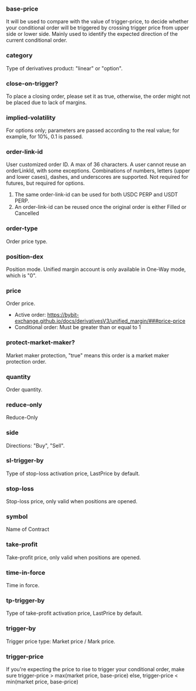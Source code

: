 
### base-price

It will be used to compare with the value of trigger-price, to decide whether
your conditional order will be triggered by crossing trigger price from upper
side or lower side.
Mainly used to identify the expected direction of the current conditional order.

### category

Type of derivatives product: "linear" or "option".

### close-on-trigger?

To place a closing order, please set it as true, otherwise, the order might not
be placed due to lack of margins.

### implied-volatility

For options only; parameters are passed according to the real value;
for example, for 10%, 0.1 is passed.

### order-link-id

User customized order ID.
A max of 36 characters.
A user cannot reuse an orderLinkId, with some exceptions.
Combinations of numbers, letters (upper and lower cases), dashes,
and underscores are supported.
Not required for futures, but required for options.
1. The same order-link-id can be used for both USDC PERP and USDT PERP.
2. An order-link-id can be reused once the original order is either Filled or Cancelled

### order-type

Order price type.

### position-dex

Position mode. Unified margin account is only available in One-Way mode, which is "0".  

### price

Order price.
- Active order:
  https://bybit-exchange.github.io/docs/derivativesV3/unified_margin/###price-price
- Conditional order:
  Must be greater than or equal to 1

### protect-market-maker?

Market maker protection, "true" means this order is a market maker protection order.

### quantity

Order quantity.

### reduce-only

Reduce-Only

### side

Directions: "Buy", "Sell".

### sl-trigger-by

Type of stop-loss activation price, LastPrice by default.

### stop-loss

Stop-loss price, only valid when positions are opened.

### symbol

Name of Contract

### take-profit

Take-profit price, only valid when positions are opened.

### time-in-force

Time in force.

### tp-trigger-by

Type of take-profit activation price, LastPrice by default.

### trigger-by

Trigger price type: Market price / Mark price.  

### trigger-price

If you're expecting the price to rise to trigger your conditional order, make sure
trigger-price > max(market price, base-price) else,
trigger-price < min(market price, base-price)
